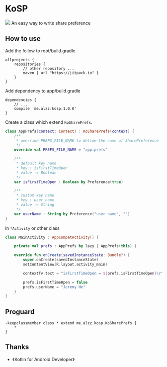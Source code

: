 # KoSP
[![](https://jitpack.io/v/me.alzz/kosp.svg)](https://jitpack.io/#me.alzz/kosp)
An easy way to write share preference

## How to use
Add the follow to root/build.gradle
```
allprojects {
    repositories {
        // other repository ...
        maven { url "https://jitpack.io" }
    }
}
```

Add dependency to app/build.gradle
```
dependencies {
    // ...
    compile 'me.alzz:kosp:1.0.0'
}
```

Create a class which extend `KoSharePrefs`.
```kotlin
class AppPrefs(context: Context) : KoSharePrefs(context) {
    /**
     * override PREFS_FILE_NAME to define the name of SharePreference
     */
    override val PREFS_FILE_NAME = "app.prefs"

    /**
     * default key name
     * key : isFirstTimeOpen
     * value -> Boolean
     */
    var isFirstTimeOpen : Boolean by Preference(true)

    /**
     * custom key name
     * key : user_name
     * value -> String
     */
    var userName : String by Preference("user_name", "")
}
```

In `*Activity` or other class
```kotlin
class MainActivity : AppCompatActivity() {

    private val prefs : AppPrefs by lazy { AppPrefs(this) }

    override fun onCreate(savedInstanceState: Bundle?) {
        super.onCreate(savedInstanceState)
        setContentView(R.layout.activity_main)

        contextTv.text = "isFirstTimeOpen = ${prefs.isFirstTimeOpen}\r\nuserName = ${prefs.userName}"

        prefs.isFirstTimeOpen = false
        prefs.userName = "Jeremy He"
    }
}
```

## Proguard
```
-keepclassmember class * extend me.alzz.kosp.KoSharePrefs {
    *
}
```

## Thanks
- 《Kotlin for Android Developer》